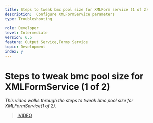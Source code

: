 ```yaml
---
title: Steps to tweak bmc pool size for XMLForm service (1 of 2)
description:  Configure XMLFormService parameters
type: Troubleshooting
 
role: Developer 
level: Intermediate  
version: 6.5
feature: Output Service,Forms Service
topic: Development   
index: y
---
```

# Steps to tweak bmc pool size for XMLFormService (1 of 2)

*This video walks through the steps to tweak bmc pool size for XMLFormService(1 of 2).*

>[!VIDEO](https://video.tv.adobe.com/v/335552?quality=9&learn=on)
